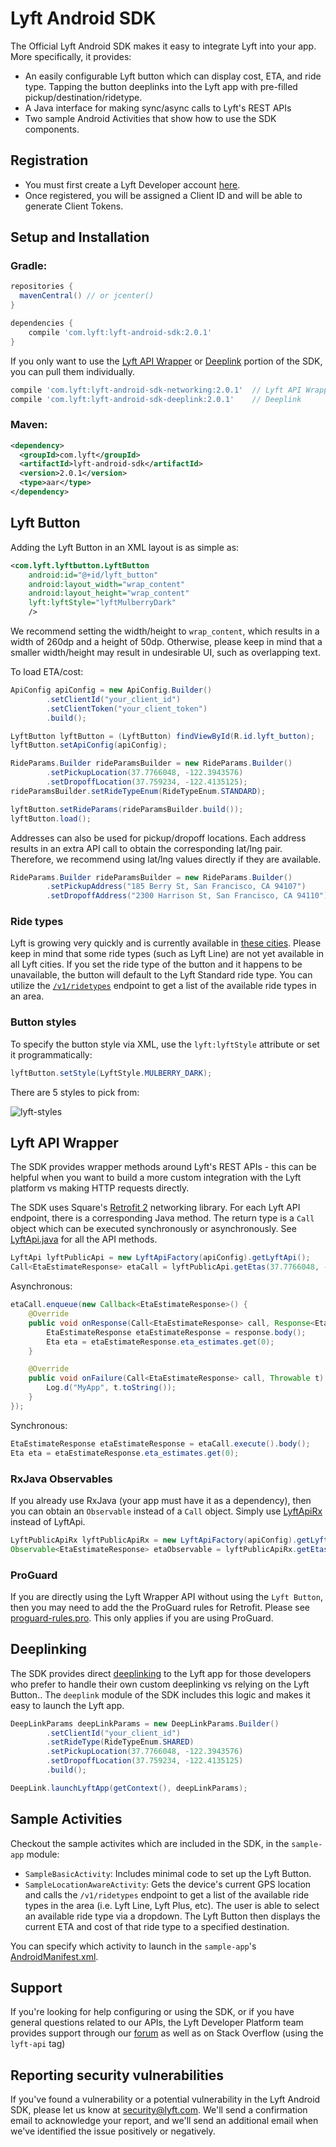# Lyft Android SDK

The Official Lyft Android SDK makes it easy to integrate Lyft into your app. More specifically, it provides:
- An easily configurable Lyft button which can display cost, ETA, and ride type. Tapping the button deeplinks into the Lyft app with pre-filled pickup/destination/ridetype.
- A Java interface for making sync/async calls to Lyft's REST APIs
- Two sample Android Activities that show how to use the SDK components.

## Registration
- You must first create a Lyft Developer account [here](https://www.lyft.com/developers).
- Once registered, you will be assigned a Client ID and will be able to generate Client Tokens.

## Setup and Installation

### Gradle:

```gradle
repositories {
  mavenCentral() // or jcenter()
}

dependencies {
    compile 'com.lyft:lyft-android-sdk:2.0.1'
}
```

If you only want to use the [Lyft API Wrapper](https://github.com/lyft/lyft-android-sdk#lyft-api-wrapper) or [Deeplink](https://github.com/lyft/lyft-android-sdk#deeplinking) portion of the SDK, you can pull them individually.
```gradle
compile 'com.lyft:lyft-android-sdk-networking:2.0.1'  // Lyft API Wrapper
compile 'com.lyft:lyft-android-sdk-deeplink:2.0.1'    // Deeplink
```

### Maven:
```xml
<dependency>
  <groupId>com.lyft</groupId>
  <artifactId>lyft-android-sdk</artifactId>
  <version>2.0.1</version>
  <type>aar</type>
</dependency>
```

## Lyft Button

Adding the Lyft Button in an XML layout is as simple as:
```xml
<com.lyft.lyftbutton.LyftButton
    android:id="@+id/lyft_button"
    android:layout_width="wrap_content"
    android:layout_height="wrap_content"
    lyft:lyftStyle="lyftMulberryDark"
    />
```
We recommend setting the width/height to `wrap_content`, which results in a width of 260dp and a height of 50dp.
Otherwise, please keep in mind that a smaller width/height may result in undesirable UI, such as overlapping text.

To load ETA/cost:
```java
ApiConfig apiConfig = new ApiConfig.Builder()
        .setClientId("your_client_id")
        .setClientToken("your_client_token")
        .build();

LyftButton lyftButton = (LyftButton) findViewById(R.id.lyft_button);
lyftButton.setApiConfig(apiConfig);

RideParams.Builder rideParamsBuilder = new RideParams.Builder()
        .setPickupLocation(37.7766048, -122.3943576)
        .setDropoffLocation(37.759234, -122.4135125);
rideParamsBuilder.setRideTypeEnum(RideTypeEnum.STANDARD);

lyftButton.setRideParams(rideParamsBuilder.build());
lyftButton.load();
```

Addresses can also be used for pickup/dropoff locations. Each address results in an extra API call to obtain the corresponding lat/lng pair. Therefore, we recommend using lat/lng values directly if they are available. 
```java
RideParams.Builder rideParamsBuilder = new RideParams.Builder()
        .setPickupAddress("185 Berry St, San Francisco, CA 94107")
        .setDropoffAddress("2300 Harrison St, San Francisco, CA 94110");
```

### Ride types
Lyft is growing very quickly and is currently available in [these cities](https://www.lyft.com/cities). Please keep in mind that some ride types (such as Lyft Line) are not yet available in all Lyft cities. If you set the ride type of the button  and it happens to be unavailable, the button will default to the Lyft Standard ride type. You can utilize the [`/v1/ridetypes`](https://developer.lyft.com/docs/availability-ride-types) endpoint to get a list of the available ride types in an area.

### Button styles
To specify the button style via XML, use the `lyft:lyftStyle` attribute or set it programmatically:
```java
lyftButton.setStyle(LyftStyle.MULBERRY_DARK);
```

There are 5 styles to pick from:

![lyft-styles](https://cloud.githubusercontent.com/assets/13209348/17683300/88f86446-6306-11e6-81e6-bc42fc77650e.png)

## Lyft API Wrapper
The SDK provides wrapper methods around Lyft's REST APIs - this can be helpful when you want to build a more custom integration with the Lyft platform vs making HTTP requests directly.

The SDK uses Square's [Retrofit 2](http://square.github.io/retrofit/) networking library. For each Lyft API endpoint, there is a corresponding Java method. The return type is a `Call` object which can be executed synchronously or asynchronously. See [LyftApi.java](https://github.com/lyft/lyft-android-sdk/blob/master/networking/src/main/java/com/lyft/networking/apis/LyftApi.java) for all the API methods.

```java
LyftApi lyftPublicApi = new LyftApiFactory(apiConfig).getLyftApi();
Call<EtaEstimateResponse> etaCall = lyftPublicApi.getEtas(37.7766048, -122.3943576, "lyft");
```
Asynchronous:
```java
etaCall.enqueue(new Callback<EtaEstimateResponse>() {
    @Override
    public void onResponse(Call<EtaEstimateResponse> call, Response<EtaEstimateResponse> response) {
        EtaEstimateResponse etaEstimateResponse = response.body();
        Eta eta = etaEstimateResponse.eta_estimates.get(0);
    }

    @Override
    public void onFailure(Call<EtaEstimateResponse> call, Throwable t) {
        Log.d("MyApp", t.toString());
    }
});
```

Synchronous:
```java
EtaEstimateResponse etaEstimateResponse = etaCall.execute().body();
Eta eta = etaEstimateResponse.eta_estimates.get(0);
```

### RxJava Observables
If you already use RxJava (your app must have it as a dependency), then you can obtain an `Observable` instead of a `Call` object. Simply use [LyftApiRx](https://github.com/lyft/lyft-android-sdk/blob/master/networking/src/main/java/com/lyft/networking/apis/LyftApiRx.java) instead of LyftApi.

```java
LyftPublicApiRx lyftPublicApiRx = new LyftApiFactory(apiConfig).getLyftPublicApiRx();
Observable<EtaEstimateResponse> etaObservable = lyftPublicApiRx.getEtas(37.7766048, -122.3943576, "lyft");
```

### ProGuard
If you are directly using the Lyft Wrapper API without using the `Lyft Button`, then you may need to add the the ProGuard rules for Retrofit. Please see [proguard-rules.pro](https://github.com/lyft/lyft-android-sdk/blob/master/lyft-button/proguard-rules.pro). This only applies if you are using ProGuard.

## Deeplinking
The SDK provides direct [deeplinking](https://developer.lyft.com/docs/deeplinking) to the Lyft app for those developers who prefer to handle their own custom deeplinking vs relying on the Lyft Button.. The `deeplink` module of the SDK includes this logic and makes it easy to launch the Lyft app.
```java
DeepLinkParams deepLinkParams = new DeepLinkParams.Builder()
        .setClientId("your_client_id")
        .setRideType(RideTypeEnum.SHARED)
        .setPickupLocation(37.7766048, -122.3943576)
        .setDropoffLocation(37.759234, -122.4135125)
        .build();

DeepLink.launchLyftApp(getContext(), deepLinkParams);
```

## Sample Activities
Checkout the sample activites which are included in the SDK, in the `sample-app` module:
  - `SampleBasicActivity`: Includes minimal code to set up the Lyft Button.
  - `SampleLocationAwareActivity`: Gets the device's current GPS location and calls the `/v1/ridetypes` endpoint to get a list of the available ride types in the area (i.e. Lyft Line, Lyft Plus, etc). The user is able to select an available ride type via a dropdown. The Lyft Button then displays the current ETA and cost of that ride type to a specified destination.

You can specify which activity to launch in the `sample-app`'s [AndroidManifest.xml](https://github.com/lyft/lyft-android-sdk/blob/master/sample-app/src/main/AndroidManifest.xml).

## Support

If you're looking for help configuring or using the SDK, or if you have general questions related to our APIs, the Lyft Developer Platform team provides support through our [forum](https://developer.lyft.com/discuss) as well as on Stack Overflow (using the `lyft-api` tag)

## Reporting security vulnerabilities

If you've found a vulnerability or a potential vulnerability in the Lyft Android SDK,
please let us know at security@lyft.com. We'll send a confirmation email to
acknowledge your report, and we'll send an additional email when we've
identified the issue positively or negatively.
